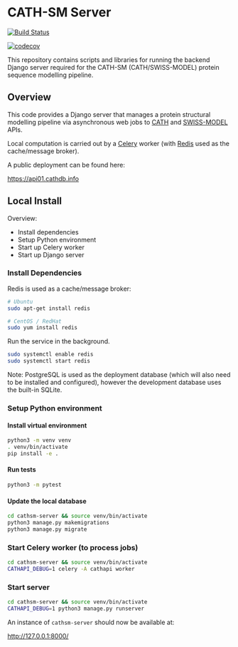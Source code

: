 
# CATH-SM Server

[![Build Status](https://travis-ci.org/CATH-SWISSMODEL/cathsm-server.svg?branch=master)](https://travis-ci.org/CATH-SWISSMODEL/cathsm-server)

[![codecov](https://codecov.io/gh/CATH-SWISSMODEL/cathsm-server/branch/master/graph/badge.svg)](https://codecov.io/gh/CATH-SWISSMODEL/cathsm-server)

This repository contains scripts and libraries for running the backend Django server
required for the CATH-SM (CATH/SWISS-MODEL) protein sequence modelling pipeline.

## Overview

This code provides a Django server that manages a protein structural modelling pipeline
via asynchronous web jobs to [CATH](http://www.cathdb.info/search/by_sequence) and
[SWISS-MODEL](https://beta.swissmodel.expasy.org/) APIs.

Local computation is carried out by a [Celery](http://www.celeryproject.org/) worker
(with [Redis](https://redis.io/) used as the cache/message broker).

A public deployment can be found here:

https://api01.cathdb.info

## Local Install

Overview:

* Install dependencies
* Setup Python environment
* Start up Celery worker
* Start up Django server

### Install Dependencies

Redis is used as a cache/message broker:

```sh
# Ubuntu
sudo apt-get install redis

# CentOS / RedHat
sudo yum install redis
```

Run the service in the background.

```sh
sudo systemctl enable redis
sudo systemctl start redis
```

Note: PostgreSQL is used as the deployment database (which will also
need to be installed and configured), however the development database
uses the built-in SQLite.

### Setup Python environment

#### Install virtual environment

```bash
python3 -m venv venv
. venv/bin/activate
pip install -e .
```

#### Run tests

```bash
python3 -m pytest
```

#### Update the local database

```bash
cd cathsm-server && source venv/bin/activate
python3 manage.py makemigrations
python3 manage.py migrate
```

### Start Celery worker (to process jobs)

```sh
cd cathsm-server && source venv/bin/activate
CATHAPI_DEBUG=1 celery -A cathapi worker
```

### Start server

```sh
cd cathsm-server && source venv/bin/activate
CATHAPI_DEBUG=1 python3 manage.py runserver
```

An instance of `cathsm-server` should now be available at:

http://127.0.0.1:8000/

